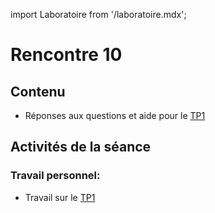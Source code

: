 import Laboratoire from '/laboratoire.mdx';

# Rencontre 10

## Contenu
- Réponses aux questions et aide pour le [TP1](/tp/tp1)

## Activités de la séance

### Travail personnel: 
- Travail sur le [TP1](/tp/tp1)